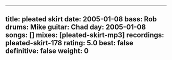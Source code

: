 
---
title: pleated skirt
date: 2005-01-08
bass:	Rob
drums:	Mike
guitar:	Chad
day: 2005-01-08
songs: []
mixes: [pleated-skirt-mp3]
recordings: pleated-skirt-178
rating: 5.0
best: false
definitive: false
weight: 0
---
